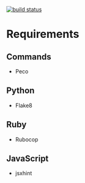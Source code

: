 [![build status](http://ci.topotal.com/projects/2/status.png?ref=master)](http://ci.topotal.com/projects/2?ref=master)

# Requirements

## Commands

- Peco

## Python

- Flake8

## Ruby

- Rubocop

## JavaScript

- jsxhint
